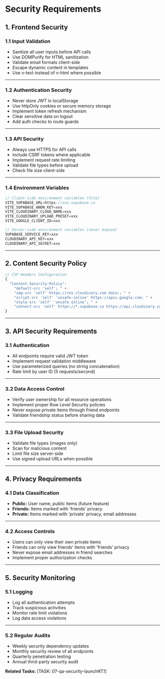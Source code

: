 # Security Requirements

## 1. Frontend Security

### 1.1 Input Validation

- Sanitize all user inputs before API calls
- Use DOMPurify for HTML sanitization
- Validate email formats client-side
- Escape dynamic content in templates
- Use v-text instead of v-html where possible

---

### 1.2 Authentication Security

- Never store JWT in localStorage
- Use httpOnly cookies or secure memory storage
- Implement token refresh mechanism
- Clear sensitive data on logout
- Add auth checks to route guards

---

### 1.3 API Security

- Always use HTTPS for API calls
- Include CSRF tokens where applicable
- Implement request rate limiting
- Validate file types before upload
- Check file size client-side

---

### 1.4 Environment Variables

```javascript
// Client-side environment variables (Vite)
VITE_SUPABASE_URL=https://xxx.supabase.co
VITE_SUPABASE_ANON_KEY=xxx
VITE_CLOUDINARY_CLOUD_NAME=xxx
VITE_CLOUDINARY_UPLOAD_PRESET=xxx
VITE_GOOGLE_CLIENT_ID=xxx

// Server-side environment variables (never expose)
SUPABASE_SERVICE_KEY=xxx
CLOUDINARY_API_KEY=xxx
CLOUDINARY_API_SECRET=xxx
```

---

## 2. Content Security Policy

```javascript
// CSP Headers Configuration
{
  "Content-Security-Policy": 
    "default-src 'self'; " +
    "img-src 'self' https://res.cloudinary.com data:; " +
    "script-src 'self' 'unsafe-inline' https://apis.google.com; " +
    "style-src 'self' 'unsafe-inline'; " +
    "connect-src 'self' https://*.supabase.co https://api.cloudinary.com;"
}
```

---

## 3. API Security Requirements

### 3.1 Authentication

- All endpoints require valid JWT token
- Implement request validation middleware
- Use parameterized queries (no string concatenation)
- Rate limit by user ID (5 requests/second)

---

### 3.2 Data Access Control

- Verify user ownership for all resource operations
- Implement proper Row Level Security policies
- Never expose private items through friend endpoints
- Validate friendship status before sharing data

---

### 3.3 File Upload Security

- Validate file types (images only)
- Scan for malicious content
- Limit file size server-side
- Use signed upload URLs when possible

---

## 4. Privacy Requirements

### 4.1 Data Classification

- **Public:** User name, public items (future feature)
- **Friends:** Items marked with 'friends' privacy
- **Private:** Items marked with 'private' privacy, email addresses

---

### 4.2 Access Controls

- Users can only view their own private items
- Friends can only view friends' items with 'friends' privacy
- Never expose email addresses in friend searches
- Implement proper authorization checks

---

## 5. Security Monitoring

### 5.1 Logging

- Log all authentication attempts
- Track suspicious activities
- Monitor rate limit violations
- Log data access violations

---

### 5.2 Regular Audits

- Weekly security dependency updates
- Monthly security review of all endpoints
- Quarterly penetration testing
- Annual third-party security audit

**Related Tasks:** [TASK: 07-qa-security-launch#7.1]
